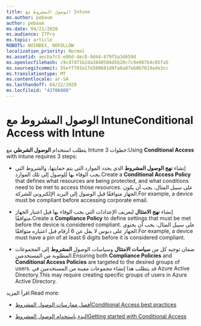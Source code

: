 ```yaml
---
title: الوصول المشروط مع Intune
ms.author: pebaum
author: pebaum
ms.date: 04/21/2020
ms.audience: ITPro
ms.topic: article
ROBOTS: NOINDEX, NOFOLLOW
localization_priority: Normal
ms.assetid: aecba7c5-e86d-4ec8-9d44-679f5a3d659d
ms.openlocfilehash: c9c47d71b2da3840504d5b28c7c9e067b4c05fa5
ms.sourcegitcommit: 55eff703a17e500681d8fa6a87eb067019ade3cc
ms.translationtype: MT
ms.contentlocale: ar-SA
ms.lasthandoff: 04/22/2020
ms.locfileid: "43706008"
---
```

# <a name="conditional-access-with-intune"></a><span data-ttu-id="d76b0-102">الوصول المشروط مع Intune</span><span class="sxs-lookup"><span data-stu-id="d76b0-102">Conditional Access with Intune</span></span>

<span data-ttu-id="d76b0-103">يتطلب استخدام **الوصول الشرطي** مع Intune 3 خطوات:</span><span class="sxs-lookup"><span data-stu-id="d76b0-103">Using **Conditional Access** with Intune requires 3 steps:</span></span> 
  
- <span data-ttu-id="d76b0-104">إنشاء **نهج الوصول المشروط** الذي يحدد الموارد التي يتم حمايتها، والشروط التي يجب الوفاء بها للوصول إلى تلك الموارد.</span><span class="sxs-lookup"><span data-stu-id="d76b0-104">Create a **Conditional Access Policy** that defines what resources are being protected, and what conditions need to be met to access those resources.</span></span> <span data-ttu-id="d76b0-105">على سبيل المثال، يجب أن يكون الجهاز متوافقًا قبل الوصول إلى البريد الإلكتروني للشركة.</span><span class="sxs-lookup"><span data-stu-id="d76b0-105">For example, a device must be compliant before accessing corporate email.</span></span> 
    
- <span data-ttu-id="d76b0-106">إنشاء **نهج الامتثال** لتعريف الإعدادات التي يجب الوفاء بها قبل اعتبار الجهاز متوافقًا.</span><span class="sxs-lookup"><span data-stu-id="d76b0-106">Create a **Compliance Policy** to define settings that must be met before the device is considered compliant.</span></span> <span data-ttu-id="d76b0-107">على سبيل المثال، يجب أن يحتوي الجهاز على دبوس لا يقل عن 6 أرقام قبل اعتباره متوافقًا.</span><span class="sxs-lookup"><span data-stu-id="d76b0-107">For example, a device must have a pin of at least 6 digits before it is considered compliant.</span></span> 
    
- <span data-ttu-id="d76b0-108">ضمان توجيه كل من **سياسات الامتثال** وسياسات الوصول **المشروط** إلى المجموعات المطلوبة من المستخدمين.</span><span class="sxs-lookup"><span data-stu-id="d76b0-108">Ensuring both **Compliance Policies** and **Conditional Access Policies** are targeted to the desired groups of users.</span></span> <span data-ttu-id="d76b0-109">قد يتطلب هذا إنشاء مجموعات معينة من المستخدمين في Azure Active Directory.</span><span class="sxs-lookup"><span data-stu-id="d76b0-109">This may require creating specific groups of users in Azure Active Directory.</span></span> 
    
<span data-ttu-id="d76b0-110">اقرأ المزيد:</span><span class="sxs-lookup"><span data-stu-id="d76b0-110">Read more:</span></span>
  
- [<span data-ttu-id="d76b0-111">أفضل ممارسات الوصول المشروط</span><span class="sxs-lookup"><span data-stu-id="d76b0-111">Conditional Access best practices</span></span>](https://docs.microsoft.com/azure/active-directory/conditional-access/best-practices)
    
- [<span data-ttu-id="d76b0-112">البدء باستخدام الوصول المشروط</span><span class="sxs-lookup"><span data-stu-id="d76b0-112">Getting started with Conditional Access </span></span>](https://docs.microsoft.com/azure/active-directory/active-directory-conditional-access-azure-portal-get-started)
    

